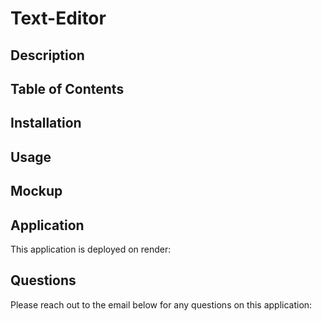 # Text-Editor

## Description

## Table of Contents

## Installation

## Usage

## Mockup

## Application
This application is deployed on render:

## Questions
Please reach out to the email below for any questions on this application: 